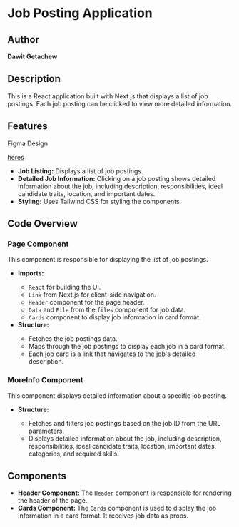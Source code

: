 <h1>Job Posting Application</h1>
  <h2>Author</h2>
  <p><strong>Dawit Getachew</strong></p>

  <h2>Description</h2>
  <p>This is a React application built with Next.js that displays a list of job postings. Each job posting can be clicked to view more detailed information.</p>

  <h2>Features</h2>
  <p>Figma Design</p> <a href="[https://nextjs.org/](https://www.figma.com/file/igmFo7dypzpuM02KJi8cay/Task-1?type=design&node-id=0%3A1&mode=design&t=FUZyVfl0w887g31l-1)" target="_blank">heres</a>
  <ul>
    <li><strong>Job Listing:</strong> Displays a list of job postings.</li>
    <li><strong>Detailed Job Information:</strong> Clicking on a job posting shows detailed information about the job, including description, responsibilities, ideal candidate traits, location, and important dates.</li>
    <li><strong>Styling:</strong> Uses Tailwind CSS for styling the components.</li>
  </ul>

  <h2>Code Overview</h2>
  <h3>Page Component</h3>
  <p>This component is responsible for displaying the list of job postings.</p>
  <ul>
    <li><strong>Imports:</strong></li>
    <ul>
      <li><code>React</code> for building the UI.</li>
      <li><code>Link</code> from Next.js for client-side navigation.</li>
      <li><code>Header</code> component for the page header.</li>
      <li><code>Data</code> and <code>File</code> from the <code>files</code> component for job data.</li>
      <li><code>Cards</code> component to display job information in card format.</li>
    </ul>
    <li><strong>Structure:</strong></li>
    <ul>
      <li>Fetches the job postings data.</li>
      <li>Maps through the job postings to display each job in a card format.</li>
      <li>Each job card is a link that navigates to the job's detailed description.</li>
    </ul>
  </ul>

  <h3>MoreInfo Component</h3>
  <p>This component displays detailed information about a specific job posting.</p>
  <ul>
    <li><strong>Structure:</strong></li>
    <ul>
      <li>Fetches and filters job postings based on the job ID from the URL parameters.</li>
      <li>Displays detailed information about the job, including description, responsibilities, ideal candidate traits, location, important dates, categories, and required skills.</li>
    </ul>
  </ul>

  <h2>Components</h2>
  <ul>
    <li><strong>Header Component:</strong> The <code>Header</code> component is responsible for rendering the header of the page.</li>
    <li><strong>Cards Component:</strong> The <code>Cards</code> component is used to display the job information in a card format. It receives job data as props.</li>
  </ul>
